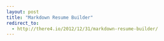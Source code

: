 ```yaml
---
layout: post
title: "Markdown Resume Builder"
redirect_to:
  - http://there4.io/2012/12/31/markdown-resume-builder/
---
```

